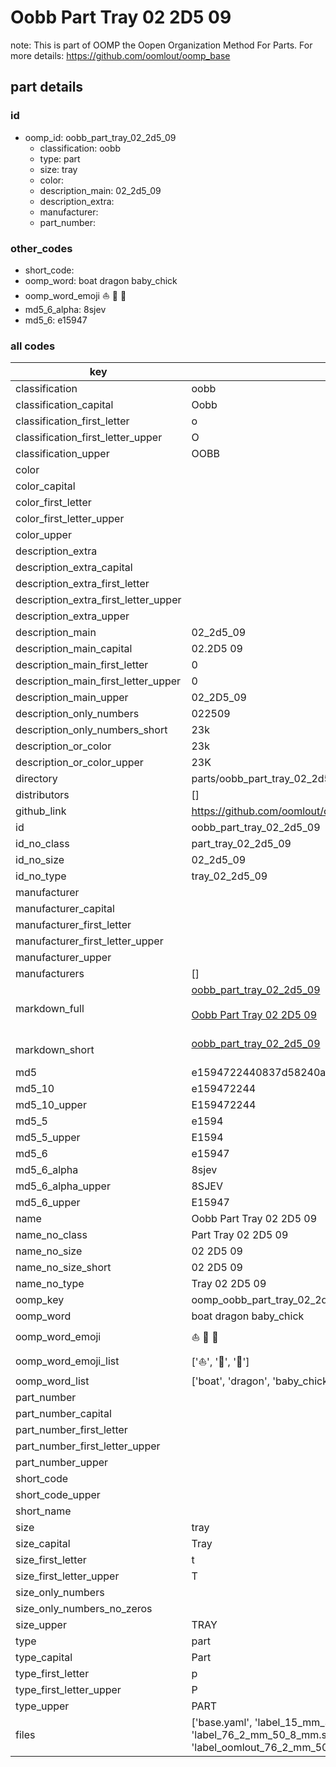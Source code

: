 # Oobb Part Tray 02 2D5 09  

note: This is part of OOMP the Oopen Organization Method For Parts. For more details: https://github.com/oomlout/oomp_base

##  part details





### id
* oomp_id: oobb_part_tray_02_2d5_09
  * classification: oobb
  * type: part
  * size: tray
  * color: 
  * description_main: 02_2d5_09
  * description_extra: 
  * manufacturer: 
  * part_number: 

### other_codes
* short_code: 
* oomp_word: boat dragon baby_chick
* oomp_word_emoji :boat: :dragon: :baby_chick:
* md5_6_alpha: 8sjev
* md5_6: e15947

### all codes 
| key | value |  
| --- | --- |  
| classification | oobb |  
| classification_capital | Oobb |  
| classification_first_letter | o |  
| classification_first_letter_upper | O |  
| classification_upper | OOBB |  
| color |  |  
| color_capital |  |  
| color_first_letter |  |  
| color_first_letter_upper |  |  
| color_upper |  |  
| description_extra |  |  
| description_extra_capital |  |  
| description_extra_first_letter |  |  
| description_extra_first_letter_upper |  |  
| description_extra_upper |  |  
| description_main | 02_2d5_09 |  
| description_main_capital | 02.2D5 09 |  
| description_main_first_letter | 0 |  
| description_main_first_letter_upper | 0 |  
| description_main_upper | 02_2D5_09 |  
| description_only_numbers | 022509 |  
| description_only_numbers_short | 23k |  
| description_or_color | 23k |  
| description_or_color_upper | 23K |  
| directory | parts/oobb_part_tray_02_2d5_09 |  
| distributors | [] |  
| github_link | https://github.com/oomlout/oomlout_oomp_part_src/tree/main/parts/oobb_part_tray_02_2d5_09/working |  
| id | oobb_part_tray_02_2d5_09 |  
| id_no_class | part_tray_02_2d5_09 |  
| id_no_size | 02_2d5_09 |  
| id_no_type | tray_02_2d5_09 |  
| manufacturer |  |  
| manufacturer_capital |  |  
| manufacturer_first_letter |  |  
| manufacturer_first_letter_upper |  |  
| manufacturer_upper |  |  
| manufacturers | [] |  
| markdown_full | [oobb_part_tray_02_2d5_09](https://github.com/oomlout/oomlout_oomp_part_src/tree/main/parts/oobb_part_tray_02_2d5_09/working)<br>[](https://github.com/oomlout/oomlout_oomp_part_src/tree/main/parts/oobb_part_tray_02_2d5_09/working)<br>[Oobb Part Tray 02 2D5 09](https://github.com/oomlout/oomlout_oomp_part_src/tree/main/parts/oobb_part_tray_02_2d5_09/working)<br><br> |  
| markdown_short | [oobb_part_tray_02_2d5_09](https://github.com/oomlout/oomlout_oomp_part_src/tree/main/parts/oobb_part_tray_02_2d5_09/working)<br><br> |  
| md5 | e1594722440837d58240a6f5b5c27721 |  
| md5_10 | e159472244 |  
| md5_10_upper | E159472244 |  
| md5_5 | e1594 |  
| md5_5_upper | E1594 |  
| md5_6 | e15947 |  
| md5_6_alpha | 8sjev |  
| md5_6_alpha_upper | 8SJEV |  
| md5_6_upper | E15947 |  
| name | Oobb Part Tray 02 2D5 09 |  
| name_no_class | Part Tray 02 2D5 09 |  
| name_no_size | 02 2D5 09 |  
| name_no_size_short | 02 2D5 09 |  
| name_no_type | Tray 02 2D5 09 |  
| oomp_key | oomp_oobb_part_tray_02_2d5_09 |  
| oomp_word | boat dragon baby_chick |  
| oomp_word_emoji | :boat: :dragon: :baby_chick: |  
| oomp_word_emoji_list | [':boat:', ':dragon:', ':baby_chick:'] |  
| oomp_word_list | ['boat', 'dragon', 'baby_chick'] |  
| part_number |  |  
| part_number_capital |  |  
| part_number_first_letter |  |  
| part_number_first_letter_upper |  |  
| part_number_upper |  |  
| short_code |  |  
| short_code_upper |  |  
| short_name |  |  
| size | tray |  
| size_capital | Tray |  
| size_first_letter | t |  
| size_first_letter_upper | T |  
| size_only_numbers |  |  
| size_only_numbers_no_zeros |  |  
| size_upper | TRAY |  
| type | part |  
| type_capital | Part |  
| type_first_letter | p |  
| type_first_letter_upper | P |  
| type_upper | PART |  
| files | ['base.yaml', 'label_15_mm_30_mm.pdf', 'label_15_mm_30_mm.svg', 'label_76_2_mm_50_8_mm.pdf', 'label_76_2_mm_50_8_mm.svg', 'label_oomlout_76_2_mm_50_8_mm.pdf', 'label_oomlout_76_2_mm_50_8_mm.svg', 'readme.md', 'working.json', 'working.yaml'] |  

